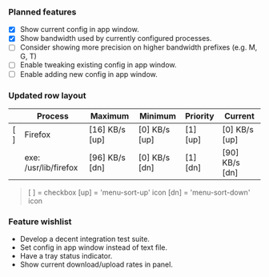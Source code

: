 ### Planned features
- [x] Show current config in app window.
- [x] Show bandwidth used by currently configured processes.
- [ ] Consider showing more precision on higher bandwidth prefixes (e.g. M, G, T)
- [ ] Enable tweaking existing config in app window.
- [ ] Enable adding new config in app window.

### Updated row layout
|     | Process               | Maximum        | Minimum       | Priority   | Current        |
| --- | --------------------- | -------------- | ------------- | ---------- | -------------- |  
| [ ] | Firefox | [16] KB/s [up] | [0] KB/s [up] | [1] [up] | [0] KB/s [up] |
|     | exe: /usr/lib/firefox | [96] KB/s [dn] | [0] KB/s [dn] | [1] [dn] | [90] KB/s [dn] |

> [ ] = checkbox
> [up] = 'menu-sort-up' icon
> [dn] = 'menu-sort-down' icon

### Feature wishlist
- Develop a decent integration test suite.
- Set config in app window instead of text file.
- Have a tray status indicator.
- Show current download/upload rates in panel.
